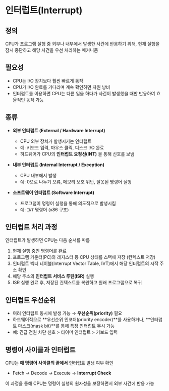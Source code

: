 # 인터럽트(Interrupt)

## 정의
CPU가 프로그램 실행 중 외부나 내부에서 발생한 사건에 반응하기 위해, 현재 실행을 잠시 중단하고 해당 사건을 우선 처리하는 메커니즘

## 필요성
- CPU는 I/O 장치보다 훨씬 빠르게 동작
- CPU가 I/O 완료를 기다리며 계속 확인하면 자원 낭비
- 인터럽트를 이용하면 CPU는 다른 일을 하다가 사건이 발생했을 때만 반응하여 효율적인 동작 가능

## 종류
- **외부 인터럽트 (External / Hardware Interrupt)**
   - CPU 외부 장치가 발생시키는 인터럽트
   - 예: 키보드 입력, 마우스 클릭, 디스크 I/O 완료
   - 하드웨어가 CPU의 **인터럽트 요청선(INT)** 을 통해 신호를 보냄

- **내부 인터럽트 (Internal Interrupt / Exception)**
   - CPU 내부에서 발생
   - 예: 0으로 나누기 오류, 메모리 보호 위반, 잘못된 명령어 실행

- **소프트웨어 인터럽트 (Software Interrupt)**
   - 프로그램이 명령어 실행을 통해 의도적으로 발생시킴
   - 예: `INT` 명령어 (x86 구조)

## 인터럽트 처리 과정
인터럽트가 발생하면 CPU는 다음 순서를 따름
1. 현재 실행 중인 명령어를 완료
2. 프로그램 카운터(PC)와 레지스터 등 CPU 상태를 스택에 저장 (컨텍스트 저장)
3. 인터럽트 벡터 테이블(Interrupt Vector Table, IVT)에서 해당 인터럽트의 시작 주소 확인
4. 해당 주소의 **인터럽트 서비스 루틴(ISR)** 실행
5. ISR 실행 완료 후, 저장된 컨텍스트를 복원하고 원래 프로그램으로 복귀

## 인터럽트 우선순위
- 여러 인터럽트 동시에 발생 가능 → **우선순위(priority)** 필요
- 하드웨어적으로 **우선순위 인코더(priority encoder)**를 사용하거나, **인터럽트 마스크(mask bit)**를 통해 특정 인터럽트 무시 가능
- 예: 긴급 전원 차단 신호 > 타이머 인터럽트 > 키보드 입력

## 명령어 사이클과 인터럽트
CPU는 **매 명령어 사이클의 끝에서** 인터럽트 발생 여부 확인

- Fetch → Decode → Execute → **Interrupt Check**

이 과정을 통해 CPU는 명령어 실행의 원자성을 보장하면서 외부 사건에 반응 가능

